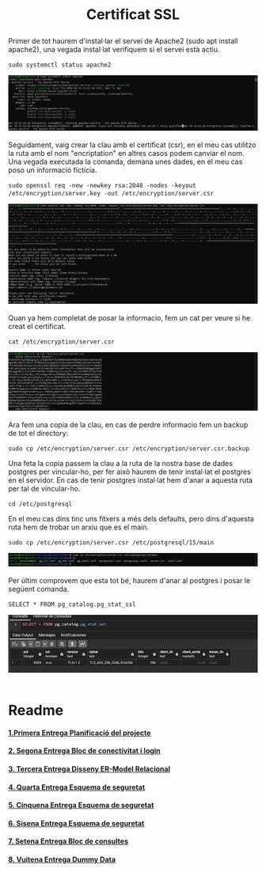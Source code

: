 # <p align="center"> Certificat SSL </p>
Primer de tot haurem d'instal·lar el servei de Apache2 (sudo apt install apache2), una vegada instal·lat verifiquem si el servei està actiu.
```
sudo systemctl status apache2
```
![imatge1](Imatges/SSL1.jpg)<br>
<br>
Seguidament, vaig crear la clau amb el certificat (csr), en el meu cas utilitzo la ruta amb el nom "encriptation" en altres casos podem canviar el nom. Una vegada executada la comanda, demana unes dades, en el meu cas poso un  informació fictícia.
```
sudo openssl req -new -newkey rsa:2048 -nodes -keyout /etc/encryption/server.key -out /etc/encryption/server.csr
```
![imatge2](Imatges/SSL2.jpg)<br>
<br>
Quan ya hem completat de posar la informacio, fem un cat per veure si he creat el certificat.
```
cat /etc/encryption/server.csr
```
![imatge3](Imatges/SSL3.jpg)<br>
<br>
Ara fem una copia de la clau, en cas de perdre informacio fem un backup de tot el directory:
```
sudo cp /etc/encryption/server.csr /etc/encryption/server.csr.backup
```
Una feta la copia passem la clau a la ruta de la nostra base de dades postgres per vincular-ho, per fer això haurem de tenir instal·lat el postgres en el servidor. En cas de tenir postgres instal·lat hem d'anar a aquesta ruta per tal de vincular-ho.
```
cd /etc/postgresql
```
En el meu cas dins tinc uns fitxers a més dels defaults, pero dins d'aquesta ruta hem de trobar un arxiu que es el main.
```
sudo cp /etc/encryption/server.csr /etc/postgresql/15/main
```
![imatge4](Imatges/SSL4.jpg)<br>
<br>
Per últim comprovem que esta tot bé, haurem d'anar al postgres i posar le següent comanda.
```
SELECT * FROM pg_catalog.pg_stat_ssl
```
![imatge5](Imatges/SSL5.jpg)<br>
<br>

# Readme
#### [1.Primera Entrega Planificació del projecte ](https://github.com/Ruizzy98/Projecte-DAPM/tree/main/1.%20Primera%20Entrega%20Planificaci%C3%B3%20del%20projecte%20(BD%20%2B%20PRG))
#### [2. Segona Entrega Bloc de conectivitat i login](https://github.com/Ruizzy98/Projecte-DAPM/tree/main/2.%20Segona%20Entrega%20Bloc%20de%20conectivitat%20i%20login)
#### [3. Tercera Entrega Disseny ER-Model Relacional](https://github.com/Ruizzy98/Projecte-DAPM/tree/main/3.%20Tercera%20Entrega%20Disseny%20ER-Model%20Relacional)
#### [4. Quarta Entrega Esquema de seguretat](https://github.com/Ruizzy98/Projecte-DAPM/tree/main/4.%20Quarta%20Entrega%20Esquema%20de%20seguretat)
#### [5. Cinquena Entrega Esquema de seguretat](https://github.com/Ruizzy98/Projecte-DAPM/tree/main/5.%20Cinquena%20Entrega%20Bloc%20de%20manteniment)
#### [6. Sisena Entrega Esquema de seguretat](https://github.com/Ruizzy98/Projecte-DAPM/tree/main/6.%20Sisena%20Entrega%20Esquema%20d'alta%20disponibilitat)
#### [7. Setena Entrega Bloc de consultes](https://github.com/Ruizzy98/Projecte-DAPM/tree/main/7.%20Setena%20Entrega%20Bloc%20de%20consultes)
#### [8. Vuitena Entrega Dummy Data](https://github.com/Ruizzy98/Projecte-DAPM/tree/main/8.%20Vuitena%20Entrega%20Dummy%20Data)
